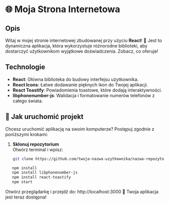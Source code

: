 # 🌐 Moja Strona Internetowa

## Opis

Witaj w mojej stronie internetowej zbudowanej przy użyciu **React**! 🌟 Jest to dynamiczna aplikacja, która wykorzystuje różnorodne biblioteki, aby dostarczyć użytkownikom wyjątkowe doświadczenia. Zobacz, co oferuje!

## Technologie

- **React**: Główna biblioteka do budowy interfejsu użytkownika.
- **React Icons**: Łatwe dodawanie pięknych ikon do Twojej aplikacji.
- **React Toastify**: Powiadomienia toastowe, które dodają interaktywności.
- **libphonenumber-js**: Walidacja i formatowanie numerów telefonów z całego świata.

## 🚀 Jak uruchomić projekt

Chcesz uruchomić aplikację na swoim komputerze? Postępuj zgodnie z poniższymi krokami:

1. **Sklonuj repozytorium**  
   Otwórz terminal i wpisz:
   ```bash
   git clone https://github.com/twoja-nazwa-uzytkownika/nazwa-repozytorium.git


  ```bash
     npm install
     npm install libphonenumber-js
     npm install react-toastify
     npm start
```

  Otwórz przeglądarkę i przejdź do: http://localhost:3000
🎉 Twoja aplikacja jest teraz dostępna!
